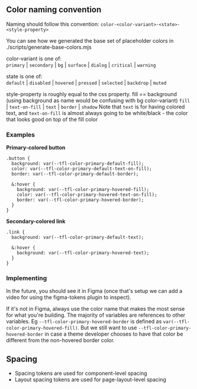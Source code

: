## Color naming convention
Naming should follow this convention:
`color-<color-variant>-<state>-<style-property>`

You can see how we generated the base set of placeholder colors in ./scripts/generate-base-colors.mjs

color-variant is one of:  
  `primary` | `secondary` | `bg` | `surface` | `dialog` | `critical` | `warning`

state is one of:  
  `default` | `disabled` | `hovered` | `pressed` | `selected` | `backdrop` | `muted`

style-property is roughly equal to the css property. fill == background (using background as name would be confusing with bg color-variant)
  `fill` | `text-on-fill` | `text` | `border` | `shadow`
  Note that `text` is for having <color variant> colored text, and `text-on-fill` is almost always going to be white/black - the color that looks good on top of the fill color

### Examples
**Primary-colored button**
```
.button {
  background: var(--tfl-color-primary-default-fill);
  color: var(--tfl-color-primary-default-text-on-fill);
  border: var(--tfl-color-primary-default-border);

  &:hover {
    background: var(--tfl-color-primary-hovered-fill);
    color: var(--tfl-color-primary-hovered-text-on-fill);
    border: var(--tfl-color-primary-hovered-border);
  }
}
```

**Secondary-colored link**
```
.link {
  background: var(--tfl-color-primary-default-text);

  &:hover {
    background: var(--tfl-color-primary-hovered-text);
  }
}
```

### Implementing
In the future, you should see it in Figma (once that's setup we can add a video for using the figma-tokens plugin to inspect).

If it's not in Figma, always use the color name that makes the most sense for what you're building. The majority of variables are references to other variables. Eg `--tfl-color-primary-hovered-border` is defined as `var(--tfl-color-primary-hovered-fill)`. But we still want to use `--tfl-color-primary-hovered-border` in case a theme developer chooses to have that color be different from the non-hovered border color.

## Spacing
- Spacing tokens are used for component-level spacing
- Layout spacing tokens are used for page-layout-level spacing